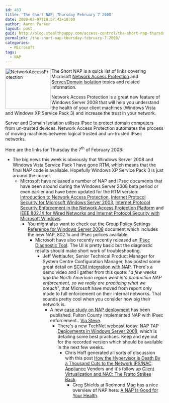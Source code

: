 ```yaml
---
id: 463
title: 'The Short NAP: Thursday February 7 2008'
date: 2008-02-07T18:57:42+10:00
author: Aaron Parker
layout: post
guid: http://blog.stealthpuppy.com/access-control/the-short-nap-thursday-february-7-2008
permalink: /the-short-nap-thursday-february-7-2008/
categories:
  - Microsoft
tags:
  - NAP
---
```

<img height="128" alt="NetworkAccessProtection" src="https://stealthpuppy.com/media/2008/02/networkaccessprotection.png" width="144" align="left" border="0" /> The Short NAP is a quick list of links covering Microsoft [Network Access Protection](http://www.microsoft.com/nap) and [Server/Domain Isolation](http://www.microsoft.com/sdisolation) topics and related information. 

Network Access Protection is a great new feature of Windows Server 2008 that will help you understand the health of your client machines (Windows Vista and Windows XP Service Pack 3) and increase the trust in your network.

Server and Domain Isolation utilises IPsec to protect domain computers from un-trusted devices. Network Access Protection automates the process of moving machines between logical trusted and un-trusted IPsec networks.

Here are the links for Thursday the 7<sup>th</sup> of February 2008:

  * The big news this week is obviously that Windows Server 2008 and Windows Vista Service Pack 1 have gone RTM, which means that the final NAP code is available. Hopefully Windows XP Service Pack 3 is just around the corner. 
      * Microsoft have released a number of NAP and IPsec documents that have been around during the Windows Server 2008 beta period or even earlier and have been updated for the RTM version: [Introduction to Network Access Protection](http://www.microsoft.com/downloads/details.aspx?FamilyID=5d5e243a-23a8-479c-9f2d-37d6d79153e7&DisplayLang=en), [Internet Protocol Security for Microsoft Windows Server 2003](http://www.microsoft.com/downloads/details.aspx?FamilyID=e6590330-d903-4bdd-9655-81b86df655e4&DisplayLang=en), [Internet Protocol Security Enforcement in the Network Access Protection Platform](http://www.microsoft.com/downloads/details.aspx?FamilyID=144cc69f-790f-4f52-8846-3f3b8584d7cd&DisplayLang=en) and [IEEE 802.1X for Wired Networks and Internet Protocol Security with Microsoft Windows](http://www.microsoft.com/downloads/details.aspx?FamilyID=d9aef757-f528-41be-a01f-99a60c9a855d&DisplayLang=en). 
          * You might also want to check out the [Group Policy Settings Reference for Windows Server 2008](http://www.microsoft.com/downloads/details.aspx?FamilyID=2043b94e-66cd-4b91-9e0f-68363245c495&DisplayLang=en) document which includes the new NAP, 802.1x and IPsec polices available. 
              * Microsoft have also recently recently released an [IPsec Diagnostic Tool](http://www.microsoft.com/downloads/details.aspx?FamilyID=1d4c292c-7998-42e4-8786-789c7b457881&displaylang=en&Hash=dluttgyQre8BfplebI2PgESLZV1gpCQH8zrA0k8ZFttNoUlnNncR2zIehIT8bnC+MuwSrby0mLcGmw/). The UI is pretty basic but the diagnostic results should make short work of troubleshooting. 
                  * Jeff Wettlaufer, Senior Technical Product Manager for System Centre Configuration Manager, has posted some great detail on [SCCM integration with NAP](http://blogs.technet.com/systemcenter/archive/2008/01/29/network-access-protection-arrives.aspx). There's a demo video and I gather from this quote: "_a few weeks ago the North American region went into production NAP enforcement, so we really are practicing what we preach_", that Microsoft have moved from report only mode to full enforcement on their internal networks. That sounds pretty cool when you consider how big their network is. 
                      * A new [case study on NAP deployment](http://www.microsoft.com/casestudies/casestudy.aspx?casestudyid=4000001286) has been published. Fulton County implemented NAP with IPsec enforcement.. [Via Steve](http://blogs.technet.com/steriley/archive/2008/02/01/nap-case-study-published.aspx). 
                          * There's a new TechNet webcast today: [NAP TAP Deployments in Windows Server 2008](http://www.microsoft.com/events/EventDetails.aspx?CMTYSvcSource=MSCOMMedia&Params=%7eCMTYDataSvcParams%5e%7earg+Name%3d%22ID%22+Value%3d%221032368591%22%2f%5e%7earg+Name%3d%22ProviderID%22+Value%3d%22A6B43178-497C-4225-BA42-DF595171F04C%22%2f%5e%7earg+Name%3d%22lang%22+Value%3d%22en%22%2f%5e%7earg+Name%3d%22cr%22+Value%3d%22US%22%2f%5e%7esParams%5e%7e%2fsParams%5e%7e%2fCMTYDataSvcParams%5e), which is detailing some best practices. Keep and eye out for the recorded version which should be available in the next few weeks. 
                              * Chris Hoff generated all sorts of discussion with this post [How the Hypervisor is Death By a Thousand Cuts to the Network IPS/NAC Appliance](http://rationalsecurity.typepad.com/blog/2008/01/how-the-hypervi.html) Vendors and it's follow up [Client Virtualization and NAC: The Fratto Strikes Back](http://rationalsecurity.typepad.com/blog/2008/01/client-virtuali.html). 
                                  * Greg Shields at Redmond Mag has a nice overview of NAP here: [A NAP Is Good for Your Health](http://redmondmag.com/columns/article.asp?editorialsid=2479#9).</ul>